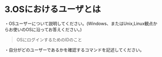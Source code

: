 # 3.OSにおけるユーザとは
・OSユーザーについて説明してください。(Windows、またはUnix,Linux観点からお使いのOSに沿ってお答えください。)

>OSにログインするためのIDのこと

・自分がどのユーザーであるかを確認するコマンドを記述してください。
　
　

